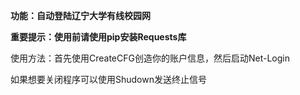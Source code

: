 ****功能：自动登陆辽宁大学有线校园网****

****重要提示：使用前请使用pip安装Requests库****

使用方法：首先使用CreateCFG创造你的账户信息，然后启动Net-Login

如果想要关闭程序可以使用Shudown发送终止信号
